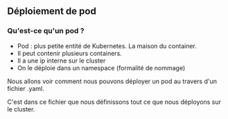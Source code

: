 ## Déploiement de pod

### Qu'est-ce qu'un pod ? 

- Pod : plus petite entité de Kubernetes. La maison du container.
- Il peut contenir plusieurs containers.
- Il a une ip interne sur le cluster
- On le déploie dans un namespace (formalité de nommage)

Nous allons voir comment nous pouvons déployer un pod au travers d'un fichier .yaml.

C'est dans ce fichier que nous définissons tout ce que nous déployons sur le cluster.